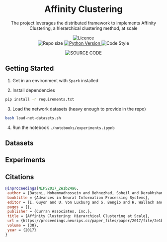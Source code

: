 <h1 align="center">
    Affinity Clustering 
    <br/>
</h1>

<p align="center">
    The project leverages the distributed framework to implements Affinity Clustering, a hierarchical clustering method, at scale 
    <br/> 
</p>


<p align="center">
    <img alt="Licence" src="https://img.shields.io/bower/l/MI?style=for-the-badge">
    <br/>
    <img alt="Repo size" src="https://img.shields.io/github/repo-size/konkinit/affinity_clustering?style=for-the-badge">
    <a href="https://www.python.org/downloads/release/python-3100/" target="_blank">
        <img src="https://img.shields.io/badge/python-3.10-blue.svg?style=for-the-badge" alt="Python Version"/>
    </a>
    <img alt="Code Style" src="https://img.shields.io/badge/code%20style-black-black?style=for-the-badge">
</p>

<p align="center">
    <a href="https://fr.overleaf.com/6151584112drdsyxchsryy">
        <img src="https://img.shields.io/badge/Overleaf-47A141?style=for-the-badge&logo=Overleaf&logoColor=white" alt="SOURCE CODE"/> 
    </a>
</p>



## Getting Started

1. Get in an environment with `Spark` installed

2. Install dependencies
```bash
pip install -r requirements.txt
```

3. Load the network datasets (heavy enough to provide in the repo)
```bash
bash load-net-datasets.sh
```

4. Run the notebook `./notebooks/experiments.ipynb`


## Datasets



## Experiments



## Citations

```bib
@inproceedings{NIPS2017_2e1b24a6,
 author = {Bateni, Mohammadhossein and Behnezhad, Soheil and Derakhshan, Mahsa and Hajiaghayi, MohammadTaghi and Kiveris, Raimondas and Lattanzi, Silvio and Mirrokni, Vahab},
 booktitle = {Advances in Neural Information Processing Systems},
 editor = {I. Guyon and U. Von Luxburg and S. Bengio and H. Wallach and R. Fergus and S. Vishwanathan and R. Garnett},
 pages = {},
 publisher = {Curran Associates, Inc.},
 title = {Affinity Clustering: Hierarchical Clustering at Scale},
 url = {https://proceedings.neurips.cc/paper_files/paper/2017/file/2e1b24a664f5e9c18f407b2f9c73e821-Paper.pdf},
 volume = {30},
 year = {2017}
}
```
